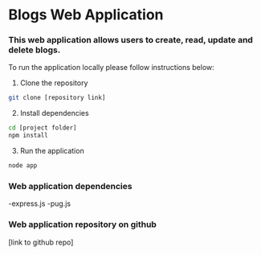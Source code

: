 # Blogs Web Application

### This web application allows users to create, read, update and delete blogs.

To run the application locally please follow instructions below:

1. Clone the repository
```bash
git clone [repository link]
```

2. Install dependencies
```bash
cd [project folder]
npm install
```

3. Run the application
```bash
node app
```

### Web application dependencies
 -express.js
 -pug.js

### Web application repository on github 
[link to github repo]
